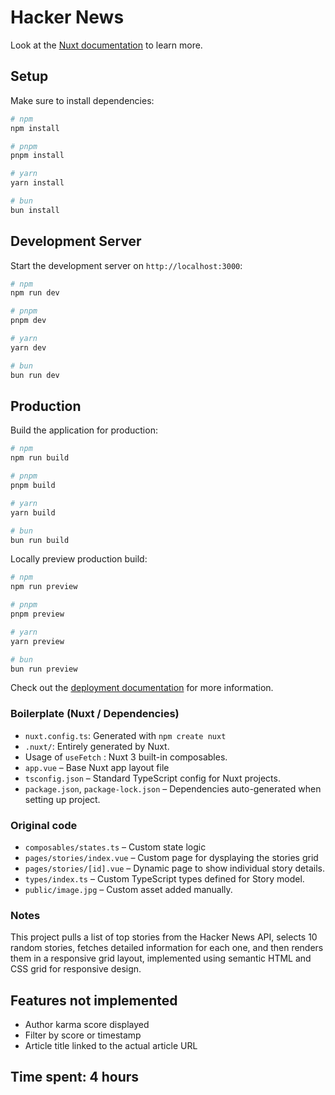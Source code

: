 # Hacker News

Look at the [Nuxt documentation](https://nuxt.com/docs/getting-started/introduction) to learn more.

## Setup

Make sure to install dependencies:

```bash
# npm
npm install

# pnpm
pnpm install

# yarn
yarn install

# bun
bun install
```

## Development Server

Start the development server on `http://localhost:3000`:

```bash
# npm
npm run dev

# pnpm
pnpm dev

# yarn
yarn dev

# bun
bun run dev
```

## Production

Build the application for production:

```bash
# npm
npm run build

# pnpm
pnpm build

# yarn
yarn build

# bun
bun run build
```

Locally preview production build:

```bash
# npm
npm run preview

# pnpm
pnpm preview

# yarn
yarn preview

# bun
bun run preview
```

Check out the [deployment documentation](https://nuxt.com/docs/getting-started/deployment) for more information.

### Boilerplate (Nuxt / Dependencies)

- `nuxt.config.ts`: Generated with `npm create nuxt`
- `.nuxt/`: Entirely generated by Nuxt.
- Usage of `useFetch` : Nuxt 3 built-in composables.
- `app.vue` – Base Nuxt app layout file
- `tsconfig.json` – Standard TypeScript config for Nuxt projects.
- `package.json`, `package-lock.json` – Dependencies auto-generated when setting up project.

### Original code

- `composables/states.ts` – Custom state logic
- `pages/stories/index.vue` – Custom page for dysplaying the stories grid
- `pages/stories/[id].vue` – Dynamic page to show individual story details.
- `types/index.ts` – Custom TypeScript types defined for Story model.
- `public/image.jpg` – Custom asset added manually.

### Notes

This project pulls a list of top stories from the Hacker News API, selects 10 random stories, fetches detailed information for each one, and then renders them in a responsive grid layout, implemented using semantic HTML and CSS grid for responsive design.

## Features not implemented

- Author karma score displayed
- Filter by score or timestamp
- Article title linked to the actual article URL

## Time spent: 4 hours
